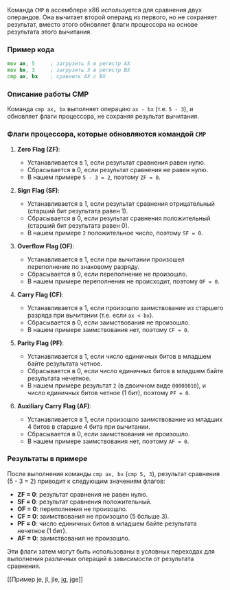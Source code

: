 Команда `CMP` в ассемблере x86 используется для сравнения двух операндов. Она вычитает второй операнд из первого, но не сохраняет результат, вместо этого обновляет флаги процессора на основе результата этого вычитания.

### Пример кода
```asm
mov ax, 5     ; загрузить 5 в регистр AX
mov bx, 3     ; загрузить 3 в регистр BX
cmp ax, bx    ; сравнить AX с BX
```

### Описание работы CMP

Команда `cmp ax, bx` выполняет операцию `ax - bx` (т.е. `5 - 3`), и обновляет флаги процессора, не сохраняя результат вычитания.

### Флаги процессора, которые обновляются командой `CMP`

1. **Zero Flag (ZF)**:
   - Устанавливается в 1, если результат сравнения равен нулю.
   - Сбрасывается в 0, если результат сравнения не равен нулю.
   - В нашем примере `5 - 3 = 2`, поэтому `ZF = 0`.

2. **Sign Flag (SF)**:
   - Устанавливается в 1, если результат сравнения отрицательный (старший бит результата равен 1).
   - Сбрасывается в 0, если результат сравнения положительный (старший бит результата равен 0).
   - В нашем примере `2` положительное число, поэтому `SF = 0`.

3. **Overflow Flag (OF)**:
   - Устанавливается в 1, если при вычитании произошел переполнение по знаковому разряду.
   - Сбрасывается в 0, если переполнение не произошло.
   - В нашем примере переполнения не происходит, поэтому `OF = 0`.

4. **Carry Flag (CF)**:
   - Устанавливается в 1, если произошло заимствование из старшего разряда при вычитании (т.е. если `ax < bx`).
   - Сбрасывается в 0, если заимствования не произошло.
   - В нашем примере заимствования нет, поэтому `CF = 0`.

5. **Parity Flag (PF)**:
   - Устанавливается в 1, если число единичных битов в младшем байте результата четное.
   - Сбрасывается в 0, если число единичных битов в младшем байте результата нечетное.
   - В нашем примере результат `2` (в двоичном виде `00000010`), и число единичных битов четное (1 бит), поэтому `PF = 0`.

6. **Auxiliary Carry Flag (AF)**:
   - Устанавливается в 1, если произошло заимствование из младших 4 битов в старшие 4 бита при вычитании.
   - Сбрасывается в 0, если заимствования не произошло.
   - В нашем примере заимствования нет, поэтому `AF = 0`.

### Результаты в примере

После выполнения команды `cmp ax, bx` (`cmp 5, 3`), результат сравнения (5 - 3 = 2) приводит к следующим значениям флагов:

- **ZF = 0**: результат сравнения не равен нулю.
- **SF = 0**: результат сравнения положительный.
- **OF = 0**: переполнения не произошло.
- **CF = 0**: заимствования не произошло (5 больше 3).
- **PF = 0**: число единичных битов в младшем байте результата нечетное (1 бит).
- **AF = 0**: заимствования не произошло.

Эти флаги затем могут быть использованы в условных переходах для выполнения различных операций в зависимости от результата сравнения.

[[Пример je, jl, jle, jg, jge]]